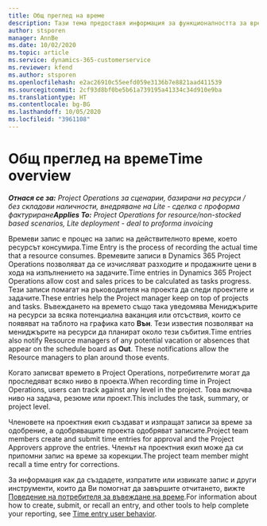 ```yaml
---
title: Общ преглед на време
description: Тази тема предоставя информация за функционалността за време в Dynamics 365 Project Operations.
author: stsporen
manager: AnnBe
ms.date: 10/02/2020
ms.topic: article
ms.service: dynamics-365-customerservice
ms.reviewer: kfend
ms.author: stsporen
ms.openlocfilehash: e2ac26910c55eefd059e3136b7e8821aad411539
ms.sourcegitcommit: 2cf93d8bf0be5b61a739195a41334c34d910e9ba
ms.translationtype: HT
ms.contentlocale: bg-BG
ms.lasthandoff: 10/05/2020
ms.locfileid: "3961108"
---
```

# <a name="time-overview"></a><span data-ttu-id="69f54-103">Общ преглед на време</span><span class="sxs-lookup"><span data-stu-id="69f54-103">Time overview</span></span>

<span data-ttu-id="69f54-104">_**Отнася се за:** Project Operations за сценарии, базирани на ресурси / без складови наличности, внедряване на Lite - сделка с проформа фактуриране_</span><span class="sxs-lookup"><span data-stu-id="69f54-104">_**Applies To:** Project Operations for resource/non-stocked based scenarios, Lite deployment - deal to proforma invoicing_</span></span>

<span data-ttu-id="69f54-105">Времеви запис е процес на запис на действителното време, което ресурсът консумира.</span><span class="sxs-lookup"><span data-stu-id="69f54-105">Time Entry is the process of recording the actual time that a resource consumes.</span></span> <span data-ttu-id="69f54-106">Времевите записи в Dynamics 365 Project Operations позволяват да се изчисляват разходите и продажните цени в хода на изпълнението на задачите.</span><span class="sxs-lookup"><span data-stu-id="69f54-106">Time entries in Dynamics 365 Project Operations allow cost and sales prices to be calculated as tasks progress.</span></span> <span data-ttu-id="69f54-107">Тези записи помагат на ръководителя на проекта да следи проектите и задачите.</span><span class="sxs-lookup"><span data-stu-id="69f54-107">These entries help the Project manager keep on top of projects and tasks.</span></span> <span data-ttu-id="69f54-108">Въвеждането на времето също така уведомява Мениджърите на ресурси за всяка потенциална ваканция или отсъствия, които се появяват на таблото на графика като **Вън**. Тези известия позволяват на мениджърите на ресурси да планират около тези събития.</span><span class="sxs-lookup"><span data-stu-id="69f54-108">Time entries also notify Resource managers of any potential vacation or absences that appear on the schedule board as **Out**. These notifications allow the Resource managers to plan around those events.</span></span>

<span data-ttu-id="69f54-109">Когато записват времето в Project Operations, потребителите могат да проследяват всяко ниво в проекта.</span><span class="sxs-lookup"><span data-stu-id="69f54-109">When recording time in Project Operations, users can track against any level in the project.</span></span> <span data-ttu-id="69f54-110">Това включва ниво на задача, резюме или проект.</span><span class="sxs-lookup"><span data-stu-id="69f54-110">This includes the task, summary, or project level.</span></span>

<span data-ttu-id="69f54-111">Членовете на проектния екип създават и изпращат записи за време за одобрение, а одобряващите проекта одобряват записите.</span><span class="sxs-lookup"><span data-stu-id="69f54-111">Project team members create and submit time entries for approval and the Project Approvers approve the entries.</span></span> <span data-ttu-id="69f54-112">Членът на проектния екип може да си припомни запис на време за корекции.</span><span class="sxs-lookup"><span data-stu-id="69f54-112">The project team member might recall a time entry for corrections.</span></span>

<span data-ttu-id="69f54-113">За информация как да създадете, изпратите или извикате запис и други инструменти, които да Ви помогнат да завършите отчитането, вижте [Поведение на потребителя за въвеждане на време](ui-behavior-time.md).</span><span class="sxs-lookup"><span data-stu-id="69f54-113">For information about how to create, submit, or recall an entry, and other tools to help complete your reporting, see [Time entry user behavior](ui-behavior-time.md).</span></span>

